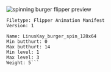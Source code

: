 ![spinning burger flipper preview](https://i.imgur.com/kSUIc2w.gif)

```
Filetype: Flipper Animation Manifest
Version: 1

Name: LinusKay_burger_spin_128x64
Min butthurt: 0
Max butthurt: 14
Min level: 1
Max level: 3
Weight: 5```
